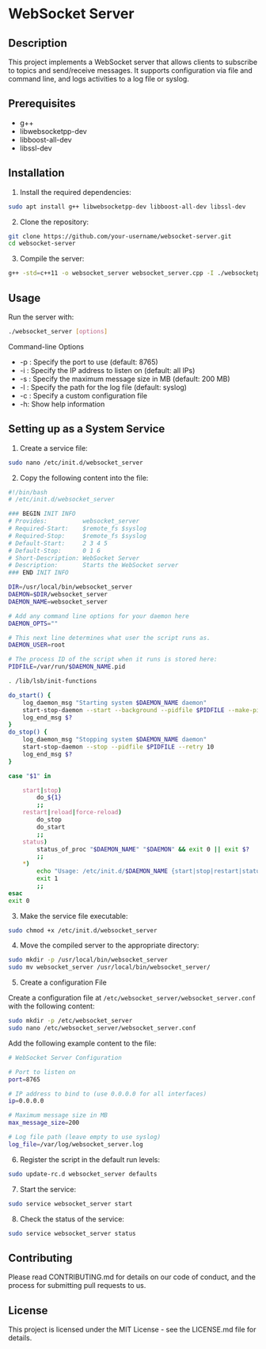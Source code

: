 # WebSocket Server

## Description

This project implements a WebSocket server that allows clients to subscribe to topics and send/receive messages. It supports configuration via file and command line, and logs activities to a log file or syslog.

## Prerequisites

- g++
- libwebsocketpp-dev
- libboost-all-dev
- libssl-dev

## Installation

1. Install the required dependencies:

```bash
sudo apt install g++ libwebsocketpp-dev libboost-all-dev libssl-dev
```
2. Clone the repository:

```bash
git clone https://github.com/your-username/websocket-server.git
cd websocket-server
```
3. Compile the server:

```bash
g++ -std=c++11 -o websocket_server websocket_server.cpp -I ./websocketpp -lboost_system -lboost_thread -lssl -lcrypto
```
## Usage

Run the server with:

```bash
./websocket_server [options]
```

Command-line Options

- -p <port>: Specify the port to use (default: 8765)
- -i <IP>: Specify the IP address to listen on (default: all IPs)
- -s <max size in MB>: Specify the maximum message size in MB (default: 200 MB)
- -l <log file path>: Specify the path for the log file (default: syslog)
- -c <config file>: Specify a custom configuration file
- -h: Show help information

## Setting up as a System Service

1. Create a service file:

```bash
sudo nano /etc/init.d/websocket_server
```
2. Copy the following content into the file:

```bash
#!/bin/bash
# /etc/init.d/websocket_server

### BEGIN INIT INFO
# Provides:          websocket_server
# Required-Start:    $remote_fs $syslog
# Required-Stop:     $remote_fs $syslog
# Default-Start:     2 3 4 5
# Default-Stop:      0 1 6
# Short-Description: WebSocket Server
# Description:       Starts the WebSocket server
### END INIT INFO

DIR=/usr/local/bin/websocket_server
DAEMON=$DIR/websocket_server
DAEMON_NAME=websocket_server

# Add any command line options for your daemon here
DAEMON_OPTS=""

# This next line determines what user the script runs as.
DAEMON_USER=root

# The process ID of the script when it runs is stored here:
PIDFILE=/var/run/$DAEMON_NAME.pid

. /lib/lsb/init-functions

do_start() {
    log_daemon_msg "Starting system $DAEMON_NAME daemon"
    start-stop-daemon --start --background --pidfile $PIDFILE --make-pidfile --user $DAEMON_USER --exec $DAEMON -- $DAEMON_OPTS
    log_end_msg $?
}
do_stop() {
    log_daemon_msg "Stopping system $DAEMON_NAME daemon"
    start-stop-daemon --stop --pidfile $PIDFILE --retry 10
    log_end_msg $?
}

case "$1" in

    start|stop)
        do_${1}
        ;;
    restart|reload|force-reload)
        do_stop
        do_start
        ;;
    status)
        status_of_proc "$DAEMON_NAME" "$DAEMON" && exit 0 || exit $?
        ;;
    *)
        echo "Usage: /etc/init.d/$DAEMON_NAME {start|stop|restart|status}"
        exit 1
        ;;
esac
exit 0
```

3. Make the service file executable:

```bash
sudo chmod +x /etc/init.d/websocket_server
```

4. Move the compiled server to the appropriate directory:

```bash
sudo mkdir -p /usr/local/bin/websocket_server
sudo mv websocket_server /usr/local/bin/websocket_server/
```

5. Create a configuration File

Create a configuration file at `/etc/websocket_server/websocket_server.conf` with the following content:

```bash
sudo mkdir -p /etc/websocket_server
sudo nano /etc/websocket_server/websocket_server.conf
```

Add the following example content to the file:

```bash
# WebSocket Server Configuration

# Port to listen on
port=8765

# IP address to bind to (use 0.0.0.0 for all interfaces)
ip=0.0.0.0

# Maximum message size in MB
max_message_size=200

# Log file path (leave empty to use syslog)
log_file=/var/log/websocket_server.log

```

6. Register the script in the default run levels:

```bash
sudo update-rc.d websocket_server defaults
```

7. Start the service:

```bash
sudo service websocket_server start
```
8. Check the status of the service:

```bash
sudo service websocket_server status
```

## Contributing
Please read CONTRIBUTING.md for details on our code of conduct, and the process for submitting pull requests to us.

## License
This project is licensed under the MIT License - see the LICENSE.md file for details.
